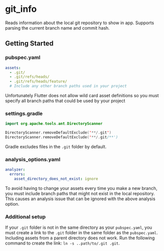 # git_info

Reads information about the local git repository to show in app. Supports parsing the current branch name and commit hash.

## Getting Started

### pubspec.yaml
```yaml
assets:
  - .git/
  - .git/refs/heads/
  - .git/refs/heads/feature/
  # Include any other branch paths used in your project
```

Unfortunately Flutter does not allow wild card asset definitions so you must specify all branch paths that could be used by your project

### settings.gradle
```kotlin
import org.apache.tools.ant.DirectoryScanner

DirectoryScanner.removeDefaultExclude('**/.git')
DirectoryScanner.removeDefaultExclude('**/.git/**')
```

Gradle excludes files in the `.git` folder by default.

### analysis_options.yaml
```yaml
analyzer:
  errors:
    asset_directory_does_not_exist: ignore
```

To avoid having to change your assets every time you make a new branch, you must include branch paths that might not exist in the local repository. This causes an analysis issue that can be ignored with the above analysis option.

### Additional setup
If your `.git` folder is not in the same directory as your `pubspec.yaml`, you must create a link to the `.git` folder in the same folder as the `pubspec.yaml`. Including assets from a parent directory does not work. Run the following command to create the link: `ln -s ..path/to/.git .git`.